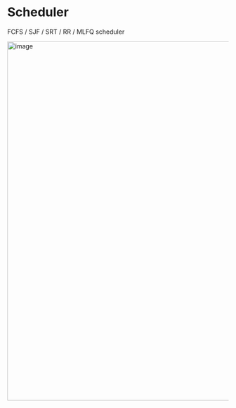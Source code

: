 # Scheduler
FCFS / SJF / SRT / RR / MLFQ  scheduler

<img width="818" alt="image" src="https://user-images.githubusercontent.com/67721382/157391549-3679b9ce-b1c0-4f9a-85f5-6e358d54b39e.png">
